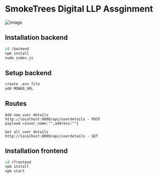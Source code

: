 # SmokeTrees Digital LLP Assginment

![image](https://i.ibb.co/2WHq7LX/Screenshot-10.png)


## Installation backend


```bash
cd /backend
npm install 
node index.js
```

## Setup backend


```bash
create .evn file
add MONGO_URL 
```

## Routes

```
Add new user details
http://localhost:8000/api/userdetails - POST
payload ={user_name:"",address:""}

Get all user details
http://localhost:8000/api/userdetails - GET

```

## Installation frontend


```bash
cd /frontend
npm install 
npm start
```

